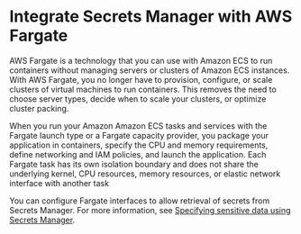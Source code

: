 # Integrate Secrets Manager with AWS Fargate<a name="integrating-fargate"></a>

AWS Fargate is a technology that you can use with Amazon ECS to run containers without managing servers or clusters of Amazon ECS instances\. With AWS Fargate, you no longer have to provision, configure, or scale clusters of virtual machines to run containers\. This removes the need to choose server types, decide when to scale your clusters, or optimize cluster packing\.

When you run your Amazon Amazon ECS tasks and services with the Fargate launch type or a Fargate capacity provider, you package your application in containers, specify the CPU and memory requirements, define networking and IAM policies, and launch the application\. Each Fargate task has its own isolation boundary and does not share the underlying kernel, CPU resources, memory resources, or elastic network interface with another task

You can configure Fargate interfaces to allow retrieval of secrets from Secrets Manager\. For more information, see [Specifying sensitive data using Secrets Manager](https://docs.aws.amazon.com/AmazonECS/latest/userguide/specifying-sensitive-data-secrets.html)\.